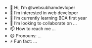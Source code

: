 - 👋 Hi, I’m @websubhamdevloper
- 👀 I’m interested in web developer
- 🌱 I’m currently learning BCA first year
- 💞️ I’m looking to collaborate on ...
- 📫 How to reach me ...
- 😄 Pronouns: ...
- ⚡ Fun fact: ...

<!---
websubhamdevloper/websubhamdevloper is a ✨ special ✨ repository because its `README.md` (this file) appears on your GitHub profile.
You can click the Preview link to take a look at your changes.
--->
